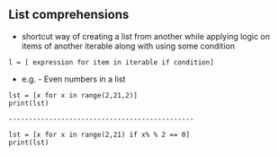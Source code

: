 ## List comprehensions

- shortcut way of creating a list from another while applying logic on items of another iterable along with using some condition
```buildoutcfg
l = [ expression for item in iterable if condition]
```
- e.g. - Even numbers in a list

```buildoutcfg
lst = [x for x in range(2,21,2)]
print(lst)

----------------------------------------------

lst = [x for x in range(2,21) if x% % 2 == 0]
print(lst)
```
